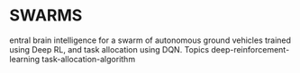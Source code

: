 # SWARMS
entral brain intelligence for a swarm of autonomous ground vehicles trained using Deep RL, and task allocation using DQN.  Topics deep-reinforcement-learning task-allocation-algorithm
